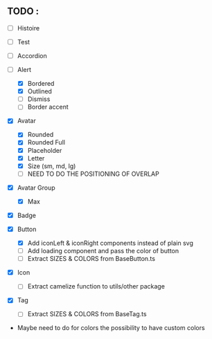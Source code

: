 ## TODO :

- [ ] Histoire
- [ ] Test

- [ ] Accordion
- [ ] Alert
    - [x] Bordered
    - [x] Outlined
    - [ ] Dismiss
    - [ ] Border accent
- [x] Avatar
    - [x] Rounded
    - [x] Rounded Full
    - [x] Placeholder
    - [x] Letter
    - [x] Size (sm, md, lg)
    - [ ] NEED TO DO THE POSITIONING OF OVERLAP
- [x] Avatar Group
    - [x] Max
- [x] Badge
- [x] Button
    - [x] Add iconLeft & iconRight components instead of plain svg
    - [ ] Add loading component and pass the color of button
    - [ ] Extract SIZES & COLORS from BaseButton.ts
- [x] Icon
    - [ ] Extract camelize function to utils/other package
- [x] Tag

    - [ ] Extract SIZES & COLORS from BaseTag.ts

- Maybe need to do for colors the possibility to have custom colors

